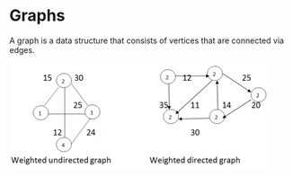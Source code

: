 # Graphs

A graph is a data structure that consists of vertices that are connected ​via edges.

![image info](./../images/graph.png)